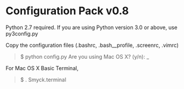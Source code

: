 # Configuration Pack v0.8

Python 2.7 required. If you are using Python version 3.0 or above, use py3config.py

Copy the configuration files
(.bashrc, .bash__profile, .screenrc, .vimrc)

> $ python config.py
> Are you using Mac OS X? (y/n): _

For Mac OS X Basic Terminal,

> $ . Smyck.terminal
